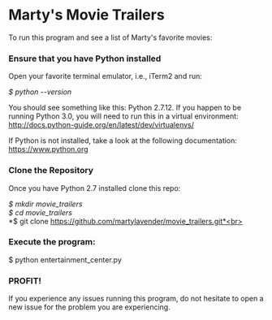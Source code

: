 # Marty's Movie Trailers

To run this program and see a list of Marty's favorite movies:

<h3>Ensure that you have Python installed</h3>
Open your favorite terminal emulator, i.e., iTerm2 and run:<br>

*$ python --version*<br>

You should see something like this: Python 2.7.12. If you happen to be running Python 3.0, you will need to run this in a virtual environment: http://docs.python-guide.org/en/latest/dev/virtualenvs/

If Python is not installed, take a look at the following documentation:
https://www.python.org

<h3>Clone the Repository</h3>
Once you have Python 2.7 installed clone this repo:

*$ mkdir movie_trailers*<br>
*$ cd movie_trailers*<br>
*$ git clone https://github.com/martylavender/movie_trailers.git*<br>

<h3>Execute the program:</h3>
$ python entertainment_center.py

<h3>PROFIT!</h3>

If you experience any issues running this program, do not hesitate to open a new issue for the problem you are experiencing.
